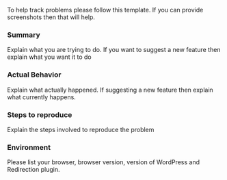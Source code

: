 To help track problems please follow this template. If you can provide screenshots then that will help.

### Summary

Explain what you are trying to do. If you want to suggest a new feature then explain what you want it to do

### Actual Behavior

Explain what actually happened. If suggesting a new feature then explain what currently happens.

### Steps to reproduce

Explain the steps involved to reproduce the problem

### Environment

Please list your browser, browser version, version of WordPress and Redirection plugin.
